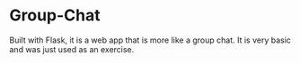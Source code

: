# Group-Chat
Built with Flask, it is a web app that is more like a group chat. It is very basic and was just used as an exercise.
